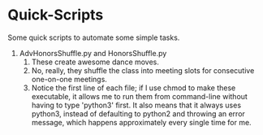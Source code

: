 # Quick-Scripts

Some quick scripts to automate some simple tasks.

1. AdvHonorsShuffle.py and HonorsShuffle.py
   1. These create awesome dance moves.
   1. No, really, they shuffle the class into meeting slots for consecutive one-on-one meetings.
   1. Notice the first line of each file; if I use chmod to make these executable, it allows me to run them from command-line without having to type 'python3' first.  It also means that it always uses python3, instead of defaulting to python2 and throwing an error message, which happens approximately every single time for me.
